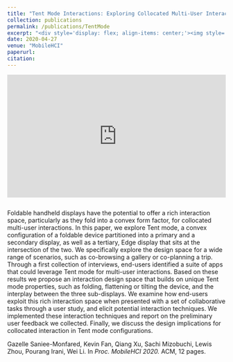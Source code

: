 ```yaml
---
title: "Tent Mode Interactions: Exploring Collocated Multi-User Interaction on a Foldable Device"
collection: publications
permalink: /publications/TentMode
excerpt: "<div style='display: flex; align-items: center;'><img style='float: left; margin-right: 20px; margin-bottom: 10px;' src='/images/tentmode.png'>We explored the design space of interaction of a foldable device, and implemented using paper boards and projection AR."
date: 2020-04-27
venue: "MobileHCI"
paperurl:
citation:
---
```


<iframe style="width: 100%; aspect-ratio: 16 / 9; border: none; margin-bottom: 1em;" src="https://www.youtube.com/embed/DsOU4K_AuBE" title="YouTube video player" frameborder="0" allow="accelerometer; autoplay; clipboard-write; encrypted-media; gyroscope; picture-in-picture" allowfullscreen></iframe>

Foldable handheld displays have the potential to offer a rich interaction space, particularly as they fold into a convex form factor, for collocated multi-user interactions. In this paper, we explore Tent mode, a convex configuration of a foldable device partitioned into a primary and a secondary display, as well as a tertiary, Edge display that sits at the intersection of the two. We specifically explore the design space for a wide range of scenarios, such as co-browsing a gallery or co-planning a trip. Through a first collection of interviews, end-users identified a suite of apps that could leverage Tent mode for multi-user interactions. Based on these results we propose an interaction design space that builds on unique Tent mode properties, such as folding, flattening or tilting the device, and the interplay between the three sub-displays. We examine how end-users exploit this rich interaction space when presented with a set of collaborative tasks through a user study, and elicit potential interaction techniques. We implemented these interaction techniques and report on the preliminary user feedback we collected. Finally, we discuss the design implications for collocated interaction in Tent mode configurations.

Gazelle Saniee-Monfared, Kevin Fan, Qiang Xu, Sachi Mizobuchi, Lewis Zhou, Pourang Irani, Wei Li. In *Proc. MobileHCI 2020.* ACM, 12 pages.